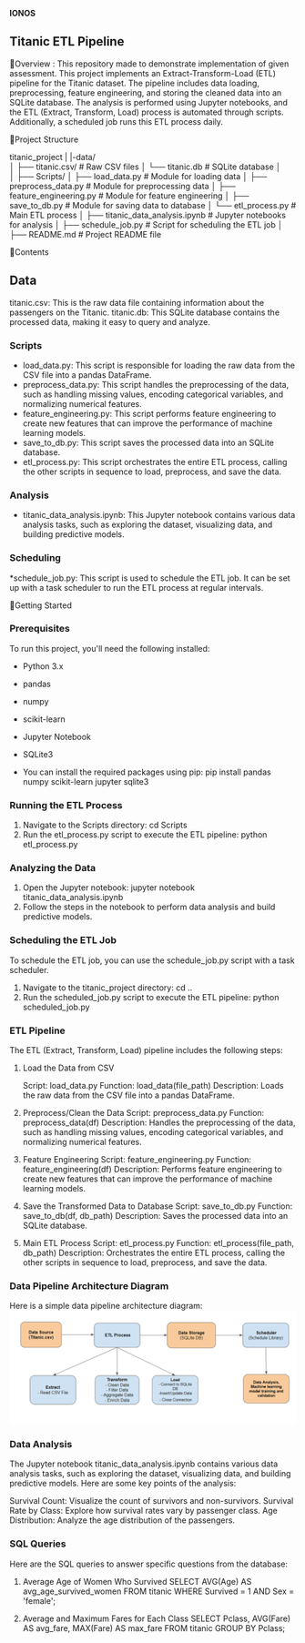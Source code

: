 **IONOS**

## Titanic ETL Pipeline
🔹Overview : This repository made to demonstrate implementation of given assessment. This project implements an Extract-Transform-Load (ETL) pipeline for the Titanic dataset. The pipeline includes data loading, preprocessing, feature engineering, and storing the cleaned data into an SQLite database. The analysis is performed using Jupyter notebooks, and the ETL (Extract, Transform, Load) process is automated through scripts. Additionally, a scheduled job runs this ETL process daily.


🔸Project Structure

titanic_project
|   |-data/   
│   ├── titanic.csv/                 # Raw CSV files
│   └── titanic.db                   # SQLite database
│   
│
├── Scripts/
│   ├── load_data.py                 # Module for loading data
│   ├── preprocess_data.py           # Module for preprocessing data
│   ├── feature_engineering.py       # Module for feature engineering
│   ├── save_to_db.py                # Module for saving data to database
│   └── etl_process.py               # Main ETL process
│
├── titanic_data_analysis.ipynb      # Jupyter notebooks for analysis
│
├── schedule_job.py                  # Script for scheduling the ETL job
│
├── README.md                        # Project README file

🔸Contents
## Data
titanic.csv: This is the raw data file containing information about the passengers on the Titanic.
titanic.db: This SQLite database contains the processed data, making it easy to query and analyze.

### Scripts
* load_data.py: This script is responsible for loading the raw data from the CSV file into a pandas DataFrame.
* preprocess_data.py: This script handles the preprocessing of the data, such as handling missing values, encoding categorical variables, and normalizing numerical features.
* feature_engineering.py: This script performs feature engineering to create new features that can improve the performance of machine learning models.
* save_to_db.py: This script saves the processed data into an SQLite database.
* etl_process.py: This script orchestrates the entire ETL process, calling the other scripts in sequence to load, preprocess, and save the data.

### Analysis
* titanic_data_analysis.ipynb: This Jupyter notebook contains various data analysis tasks, such as exploring the dataset, visualizing data, and building predictive models.

### Scheduling
*schedule_job.py: This script is used to schedule the ETL job. It can be set up with a task scheduler to run the ETL process at regular intervals.

🔸Getting Started
### Prerequisites
To run this project, you'll need the following installed:
* Python 3.x
* pandas
* numpy
* scikit-learn
* Jupyter Notebook
* SQLite3

* You can install the required packages using pip: 
pip install pandas numpy scikit-learn jupyter sqlite3

### Running the ETL Process
1. Navigate to the Scripts directory: 
    cd Scripts
2. Run the etl_process.py script to execute the ETL pipeline:
    python etl_process.py

### Analyzing the Data
1. Open the Jupyter notebook:
    jupyter notebook titanic_data_analysis.ipynb
2. Follow the steps in the notebook to perform data analysis and build predictive models.

### Scheduling the ETL Job
To schedule the ETL job, you can use the schedule_job.py script with a task scheduler. 
1. Navigate to the titanic_project directory: 
    cd ..
2. Run the scheduled_job.py script to execute the ETL pipeline:
    python scheduled_job.py

### ETL Pipeline
The ETL (Extract, Transform, Load) pipeline includes the following steps:

1. Load the Data from CSV

    Script: load_data.py
    Function: load_data(file_path)
    Description: Loads the raw data from the CSV file into a pandas DataFrame.

2.  Preprocess/Clean the Data
    Script: preprocess_data.py
    Function: preprocess_data(df)
    Description: Handles the preprocessing of the data, such as handling missing values, encoding categorical variables, and normalizing numerical features.

3.  Feature Engineering
    Script: feature_engineering.py
    Function: feature_engineering(df)
    Description: Performs feature engineering to create new features that can improve the performance of machine learning models.

4.  Save the Transformed Data to Database
    Script: save_to_db.py
    Function: save_to_db(df, db_path)
    Description: Saves the processed data into an SQLite database.

5.  Main ETL Process
    Script: etl_process.py
    Function: etl_process(file_path, db_path)
    Description: Orchestrates the entire ETL process, calling the other scripts in sequence to load, preprocess, and save the data.


### Data Pipeline Architecture Diagram
Here is a simple data pipeline architecture diagram:
![Data Pipeline Architecture Diagram](https://github.com/dbda-pooja/IONOS/blob/main/titanic_project/Architecture_diagram/data_pipeline_architecture_diagram.png)


### Data Analysis
The Jupyter notebook titanic_data_analysis.ipynb contains various data analysis tasks, such as exploring the dataset, visualizing data, and building predictive models. Here are some key points of the analysis:

Survival Count: Visualize the count of survivors and non-survivors.
Survival Rate by Class: Explore how survival rates vary by passenger class.
Age Distribution: Analyze the age distribution of the passengers.


### SQL Queries
Here are the SQL queries to answer specific questions from the database:

1. Average Age of Women Who Survived
    SELECT AVG(Age) AS avg_age_survived_women
    FROM titanic
    WHERE Survived = 1 AND Sex = 'female';

2. Average and Maximum Fares for Each Class
    SELECT Pclass, AVG(Fare) AS avg_fare, MAX(Fare) AS max_fare
    FROM titanic
    GROUP BY Pclass;




